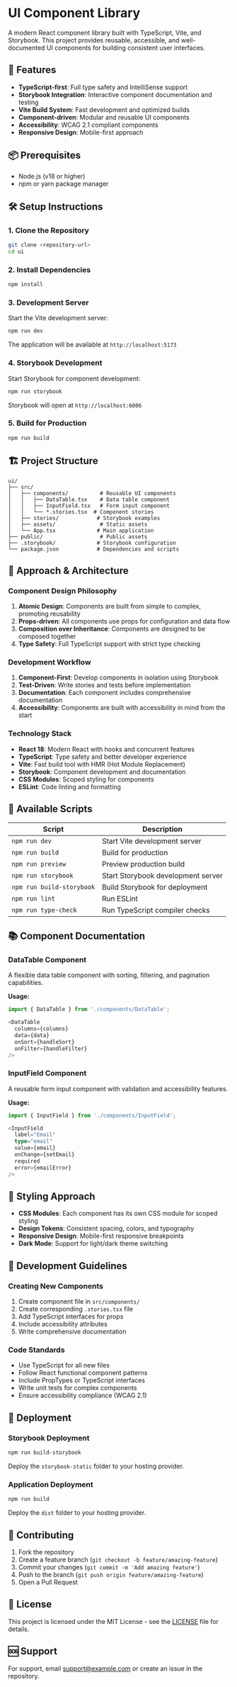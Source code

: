 # UI Component Library

A modern React component library built with TypeScript, Vite, and Storybook. This project provides reusable, accessible, and well-documented UI components for building consistent user interfaces.

## 🚀 Features

- **TypeScript-first**: Full type safety and IntelliSense support
- **Storybook Integration**: Interactive component documentation and testing
- **Vite Build System**: Fast development and optimized builds
- **Component-driven**: Modular and reusable UI components
- **Accessibility**: WCAG 2.1 compliant components
- **Responsive Design**: Mobile-first approach

## 📦 Prerequisites

- Node.js (v18 or higher)
- npm or yarn package manager

## 🛠️ Setup Instructions

### 1. Clone the Repository
```bash
git clone <repository-url>
cd ui
```

### 2. Install Dependencies
```bash
npm install
```

### 3. Development Server
Start the Vite development server:
```bash
npm run dev
```
The application will be available at `http://localhost:5173`

### 4. Storybook Development
Start Storybook for component development:
```bash
npm run storybook
```
Storybook will open at `http://localhost:6006`

### 5. Build for Production
```bash
npm run build
```

## 🏗️ Project Structure

```
ui/
├── src/
│   ├── components/          # Reusable UI components
│   │   ├── DataTable.tsx    # Data table component
│   │   ├── InputField.tsx   # Form input component
│   │   └── *.stories.tsx  # Component stories
│   ├── stories/            # Storybook examples
│   ├── assets/              # Static assets
│   └── App.tsx             # Main application
├── public/                  # Public assets
├── .storybook/             # Storybook configuration
└── package.json            # Dependencies and scripts
```

## 🎯 Approach & Architecture

### Component Design Philosophy
1. **Atomic Design**: Components are built from simple to complex, promoting reusability
2. **Props-driven**: All components use props for configuration and data flow
3. **Composition over Inheritance**: Components are designed to be composed together
4. **Type Safety**: Full TypeScript support with strict type checking

### Development Workflow
1. **Component-First**: Develop components in isolation using Storybook
2. **Test-Driven**: Write stories and tests before implementation
3. **Documentation**: Each component includes comprehensive documentation
4. **Accessibility**: Components are built with accessibility in mind from the start

### Technology Stack
- **React 18**: Modern React with hooks and concurrent features
- **TypeScript**: Type safety and better developer experience
- **Vite**: Fast build tool with HMR (Hot Module Replacement)
- **Storybook**: Component development and documentation
- **CSS Modules**: Scoped styling for components
- **ESLint**: Code linting and formatting

## 🧪 Available Scripts

| Script | Description |
|--------|-------------|
| `npm run dev` | Start Vite development server |
| `npm run build` | Build for production |
| `npm run preview` | Preview production build |
| `npm run storybook` | Start Storybook development server |
| `npm run build-storybook` | Build Storybook for deployment |
| `npm run lint` | Run ESLint |
| `npm run type-check` | Run TypeScript compiler checks |

## 📚 Component Documentation

### DataTable Component
A flexible data table component with sorting, filtering, and pagination capabilities.

**Usage:**
```typescript
import { DataTable } from './components/DataTable';

<DataTable
  columns={columns}
  data={data}
  onSort={handleSort}
  onFilter={handleFilter}
/>
```

### InputField Component
A reusable form input component with validation and accessibility features.

**Usage:**
```typescript
import { InputField } from './components/InputField';

<InputField
  label="Email"
  type="email"
  value={email}
  onChange={setEmail}
  required
  error={emailError}
/>
```

## 🎨 Styling Approach

- **CSS Modules**: Each component has its own CSS module for scoped styling
- **Design Tokens**: Consistent spacing, colors, and typography
- **Responsive Design**: Mobile-first responsive breakpoints
- **Dark Mode**: Support for light/dark theme switching

## 🔧 Development Guidelines

### Creating New Components
1. Create component file in `src/components/`
2. Create corresponding `.stories.tsx` file
3. Add TypeScript interfaces for props
4. Include accessibility attributes
5. Write comprehensive documentation

### Code Standards
- Use TypeScript for all new files
- Follow React functional component patterns
- Include PropTypes or TypeScript interfaces
- Write unit tests for complex components
- Ensure accessibility compliance (WCAG 2.1)

## 🚢 Deployment

### Storybook Deployment
```bash
npm run build-storybook
```
Deploy the `storybook-static` folder to your hosting provider.

### Application Deployment
```bash
npm run build
```
Deploy the `dist` folder to your hosting provider.

## 🤝 Contributing

1. Fork the repository
2. Create a feature branch (`git checkout -b feature/amazing-feature`)
3. Commit your changes (`git commit -m 'Add amazing feature'`)
4. Push to the branch (`git push origin feature/amazing-feature`)
5. Open a Pull Request

## 📄 License

This project is licensed under the MIT License - see the [LICENSE](LICENSE) file for details.

## 🆘 Support

For support, email [support@example.com](mailto:support@example.com) or create an issue in the repository.
